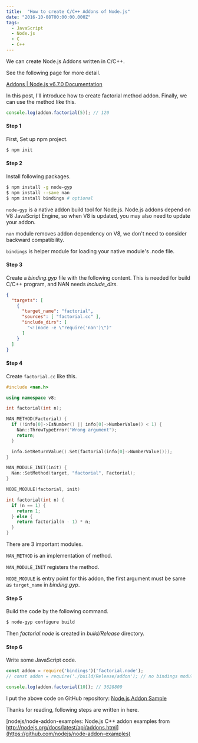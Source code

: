 ```yaml
---
title:  "How to create C/C++ Addons of Node.js"
date: "2016-10-08T00:00:00.000Z"
tags:
  - JavaScript
  - Node.js
  - C
  - C++
---
```

We can create Node.js Addons written in C/C++.

See the following page for more detail.

[Addons \| Node.js v6.7.0 Documentation](https://nodejs.org/dist/latest-v6.x/docs/api/addons.html)

In this post, I'll introduce how to create factorial method addon.
Finally, we can use the method like this.

```js
console.log(addon.factorial(5)); // 120
```

#### **Step 1**
First, Set up npm project.

```sh
$ npm init
```

#### **Step 2**
Install following packages.

```sh
$ npm install -g node-gyp
$ npm install --save nan
$ npm install bindings # optional
```

`node-gyp` is a native addon build tool for Node.js.
Node.js addons depend on V8 JavaScript Engine, so
when V8 is updated, you may also need to update your addon.

`nan` module removes addon dependency on V8,
we don't need to consider backward compatibility.

`bindings` is helper module for loading your native module's .node file.

#### **Step 3**
Create a *binding.gyp* file with the following content.
This is needed for build C/C++ program, and NAN needs *include_dirs*.

```json
{
  "targets": [
    {
      "target_name": "factorial",
      "sources": [ "factorial.cc" ],
      "include_dirs": [
        "<!(node -e \"require('nan')\")"
      ]
    }
  ]
}
```

#### **Step 4**
Create `factorial.cc` like this.

```c++
#include <nan.h>

using namespace v8;

int factorial(int n);

NAN_METHOD(Factorial) {
  if (!info[0]->IsNumber() || info[0]->NumberValue() < 1) {
    Nan::ThrowTypeError("Wrong argument");
    return;
  }

  info.GetReturnValue().Set(factorial(info[0]->NumberValue()));
}

NAN_MODULE_INIT(init) {
  Nan::SetMethod(target, "factorial", Factorial);
}

NODE_MODULE(factorial, init)

int factorial(int n) {
  if (n == 1) {
    return 1;
  } else {
    return factorial(n - 1) * n;
  }
}
```

There are 3 important modules.

`NAN_METHOD` is an implementation of method.

`NAN_MODULE_INIT` registers the method.

`NODE_MODULE` is entry point for this addon,
the first argument must be same as `target_name` in *binding.gyp*.

#### **Step 5**
Build the code by the following command.

```sh
$ node-gyp configure build
```

Then *factorial.node* is created in *build/Release* directory.

#### **Step 6**
Write some JavaScript code.

```js
const addon = require('bindings')('factorial.node');
// const addon = require('./build/Release/addon'); // no bindings module

console.log(addon.factorial(10)); // 3628800
```

I put the above code on GitHub repository: [Node.js Addon Sample](https://github.com/saitoxu/nodejs-addon-sample)

Thanks for reading, following steps are written in here.

[nodejs/node-addon-examples: Node.js C++ addon examples from http://nodejs.org/docs/latest/api/addons.html](https://github.com/nodejs/node-addon-examples)
